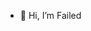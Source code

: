 - 👋 Hi, I’m Failed
<!---
ifk-xbl/ifk-xbl is a ✨ special ✨ repository because its `README.md` (this file) appears on your GitHub profile.
You can click the Preview link to take a look at your changes.
--->
